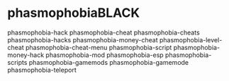 # phasmophobiaBLACK
phasmophobia-hack phasmophobia-cheat phasmophobia-cheats phasmophobia-hacks phasmophobia-money-cheat phasmophobia-level-cheat phasmophobia-cheat-menu phasmophobia-script phasmophobia-money-hack phasmophobia-mod phasmophobia-esp phasmophobia-scripts phasmophobia-gamemods phasmophobia-gamemode phasmophobia-teleport
